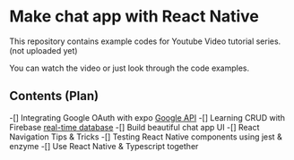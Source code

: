# Make chat app with React Native

This repository contains example codes for Youtube Video tutorial series. (not uploaded yet)

You can watch the video or just look through the code examples.

## Contents (Plan)

-[] Integrating Google OAuth with expo [Google API](https://docs.expo.io/versions/latest/sdk/google)
-[] Learning CRUD with Firebase [real-time database](https://firebase.google.com/docs/database/?hl=ko)
-[] Build beautiful chat app UI
-[] React Navigation Tips & Tricks
-[] Testing React Native components using jest & enzyme
-[] Use React Native & Typescript together

